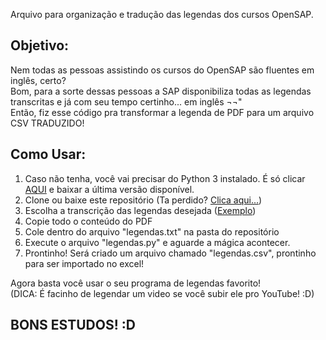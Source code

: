 Arquivo para organização e tradução das legendas dos cursos OpenSAP.

<h2>Objetivo:</h2>
Nem todas as pessoas assistindo os cursos do OpenSAP são fluentes em inglês, certo?<br>
Bom, para a sorte dessas pessoas a SAP disponibiliza todas as legendas transcritas e já com seu tempo certinho... em inglês ¬¬"<br>
Então, fiz esse código pra transformar a legenda de PDF para um arquivo CSV TRADUZIDO!<br>

<h2>Como Usar:</h2>
<ol>
	<li>Caso não tenha, você vai precisar do Python 3 instalado. É só clicar <a target="_blank" href="https://www.python.org/downloads/">AQUI</a> e baixar a última versão disponível.</li>
	<li>Clone ou baixe este repositório (Ta perdido? <a target="_blank" href="https://github.com/pedroafabri/legendas-opensap/archive/master.zip">Clica aqui...</a>)</li>
	<li>Escolha a transcrição das legendas desejada (<a target="_blank" href="https://open.sap.com/files/9d22775b-b611-4f82-8ff2-8733db0a69a2">Exemplo</a>)</li>
	<li>Copie todo o conteúdo do PDF</li>
	<li>Cole dentro do arquivo "legendas.txt" na pasta do repositório</li>
	<li>Execute o arquivo "legendas.py" e aguarde a mágica acontecer.</li>
	<li>Prontinho! Será criado um arquivo chamado "legendas.csv", prontinho para ser importado no excel!</li>
</ol>

Agora basta você usar o seu programa de legendas favorito!<br>
(DICA: É facinho de legendar um video se você subir ele pro YouTube! :D)

<h2>BONS ESTUDOS! :D</h2>
